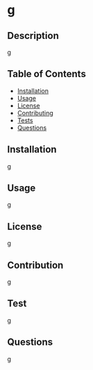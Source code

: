 # g
  ## Description
  g
  ## Table of Contents 
  * [Installation](#installation)
  * [Usage](#usage)
  * [License](#license)
  * [Contributing](#contributing)
  * [Tests](#tests)
  * [Questions](#questions)
  
  
  ## Installation
  g 
  ## Usage
  g
  ## License
  g 
  ## Contribution
  g
  ## Test
  g
  ## Questions
  g
  
  